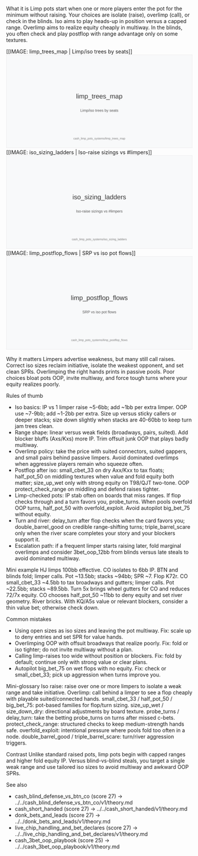 What it is
Limp pots start when one or more players enter the pot for the minimum without raising. Your choices are isolate (raise), overlimp (call), or check in the blinds. Iso aims to play heads-up in position versus a capped range. Overlimp aims to realize equity cheaply in multiway. In the blinds, you often check and play postflop with range advantage only on some textures.

[[IMAGE: limp_trees_map | Limp/iso trees by seats]]
![Limp/iso trees by seats](images/limp_trees_map.svg)
[[IMAGE: iso_sizing_ladders | Iso-raise sizings vs #limpers]]
![Iso-raise sizings vs #limpers](images/iso_sizing_ladders.svg)
[[IMAGE: limp_postflop_flows | SRP vs iso pot flows]]
![SRP vs iso pot flows](images/limp_postflop_flows.svg)

Why it matters
Limpers advertise weakness, but many still call raises. Correct iso sizes reclaim initiative, isolate the weakest opponent, and set clean SPRs. Overlimping the right hands prints in passive pools. Poor choices bloat pots OOP, invite multiway, and force tough turns where your equity realizes poorly.

Rules of thumb
- Iso basics: IP vs 1 limper raise ~5-6bb; add ~1bb per extra limper. OOP use ~7-9bb; add ~1-2bb per extra. Size up versus sticky callers or deeper stacks; size down slightly when stacks are 40-60bb to keep turn jam trees clean.
- Range shape: linear versus weak fields (broadways, pairs, suited). Add blocker bluffs (Axs/Kxs) more IP. Trim offsuit junk OOP that plays badly multiway.
- Overlimp policy: take the price with suited connectors, suited gappers, and small pairs behind passive limpers. Avoid dominated overlimps when aggressive players remain who squeeze often.
- Postflop after iso: small_cbet_33 on dry Axx/Kxx to tax floats; half_pot_50 on middling textures when value and fold equity both matter; size_up_wet only with strong equity on T98/QJT two-tone. OOP protect_check_range on middling and defend raises tighter.
- Limp-checked pots: IP stab often on boards that miss ranges. If flop checks through and a turn favors you, probe_turns. When pools overfold OOP turns, half_pot_50 with overfold_exploit. Avoid autopilot big_bet_75 without equity.
- Turn and river: delay_turn after flop checks when the card favors you; double_barrel_good on credible range-shifting turns; triple_barrel_scare only when the river scare completes your story and your blockers support it.
- Escalation path: if a frequent limper starts raising later, fold marginal overlimps and consider 3bet_oop_12bb from blinds versus late steals to avoid dominated multiway.

Mini example
HJ limps 100bb effective. CO isolates to 6bb IP. BTN and blinds fold; limper calls. Pot ~13.5bb; stacks ~94bb; SPR ~7. Flop K72r. CO small_cbet_33 ~4.5bb to tax broadways and gutters; limper calls. Pot ~22.5bb; stacks ~89.5bb. Turn 5x brings wheel gutters for CO and reduces 72/7x equity. CO chooses half_pot_50 ~11bb to deny equity and set river geometry. River bricks. With KQ/A5s value or relevant blockers, consider a thin value bet; otherwise check down.

Common mistakes
- Using open sizes as iso sizes and leaving the pot multiway. Fix: scale up to deny entries and set SPR for value hands.
- Overlimping OOP with offsuit broadways that realize poorly. Fix: fold or iso tighter; do not invite multiway without a plan.
- Calling limp-raises too wide without position or blockers. Fix: fold by default; continue only with strong value or clear plans.
- Autopilot big_bet_75 on wet flops with no equity. Fix: check or small_cbet_33; pick up aggression when turns improve you.

Mini-glossary
Iso raise: raise over one or more limpers to isolate a weak range and take initiative.
Overlimp: call behind a limper to see a flop cheaply with playable suited/connected hands.
small_cbet_33 / half_pot_50 / big_bet_75: pot-based families for flop/turn sizing.
size_up_wet / size_down_dry: directional adjustments by board texture.
probe_turns / delay_turn: take the betting probe_turns on turns after missed c-bets.
protect_check_range: structured checks to keep medium-strength hands safe.
overfold_exploit: intentional pressure where pools fold too often in a node.
double_barrel_good / triple_barrel_scare: turn/river aggression triggers.

Contrast
Unlike standard raised pots, limp pots begin with capped ranges and higher fold equity IP. Versus blind-vs-blind steals, you target a single weak range and use tailored iso sizes to avoid multiway and awkward OOP SPRs.

See also
- cash_blind_defense_vs_btn_co (score 27) → ../../cash_blind_defense_vs_btn_co/v1/theory.md
- cash_short_handed (score 27) → ../../cash_short_handed/v1/theory.md
- donk_bets_and_leads (score 27) → ../../donk_bets_and_leads/v1/theory.md
- live_chip_handling_and_bet_declares (score 27) → ../../live_chip_handling_and_bet_declares/v1/theory.md
- cash_3bet_oop_playbook (score 25) → ../../cash_3bet_oop_playbook/v1/theory.md